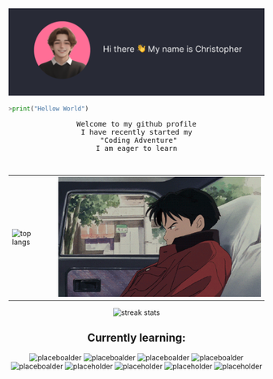 <img src="assets/start.png">
<br>

```python
>print("Hellow World")
```

<pre align="center">
Welcome to my github profile
I have recently started my
 "Coding Adventure"
I am eager to learn
</pre>
<br>
<table align="center" >
  <tr>
    <td>
      <img src="https://kucielstats.vercel.app/api/top-langs/?username=KucielKrzysztof&layout=compact&theme=dracula" alt="top langs" style="width: 400px;">
    </td>
    <td>
      <img src="assets/car.gif" style="width: 400px;">
    </td>
  </tr>
</table>

<p align="center">
<img src="https://streak-stats.demolab.com/?user=KucielKrzysztof&theme=dracula" alt="streak stats">
</p>

<!-- # test test
aaaa
## test test -->
<h2 align="center">Currently learning:</h2>
<p align="center">
<img src="https://img.shields.io/badge/html-%23ff6e96?style=for-the-badge&logo=html5&logoColor=%23282a36" alt="placeboalder">
<img src="https://img.shields.io/badge/css-%23ff6e96?style=for-the-badge&logo=css3&logoColor=%23282a36" alt="placeboalder"> 
<img src="https://img.shields.io/badge/vue.js-%23ff6e96?style=for-the-badge&logo=vue.js&logoColor=%23282a36" alt="placeboalder">
<img src="https://img.shields.io/badge/javascript-%23ff6e96?style=for-the-badge&logo=javascript&logoColor=%23282a36" alt="placeboalder">
<img src="https://img.shields.io/badge/django-%23ff6e96?style=for-the-badge&logo=django&logoColor=%23282a36" alt="placeboalder">
<img src="https://img.shields.io/badge/postgresql-%23ff6e96?style=for-the-badge&logo=postgresql&logoColor=%23282a36
" alt="placeholder">
<img src="https://img.shields.io/badge/docker-%23ff6e96?style=for-the-badge&logo=docker&logoColor=%23282a36
" alt="placeholder">
<img src="https://img.shields.io/badge/figma-%23ff6e96?style=for-the-badge&logo=figma&logoColor=%23282a36
" alt="placeholder">
<img src="https://img.shields.io/badge/sass-%23ff6e96?style=for-the-badge&logo=sass&logoColor=%23282a36
" alt="placeholder">
</p>
